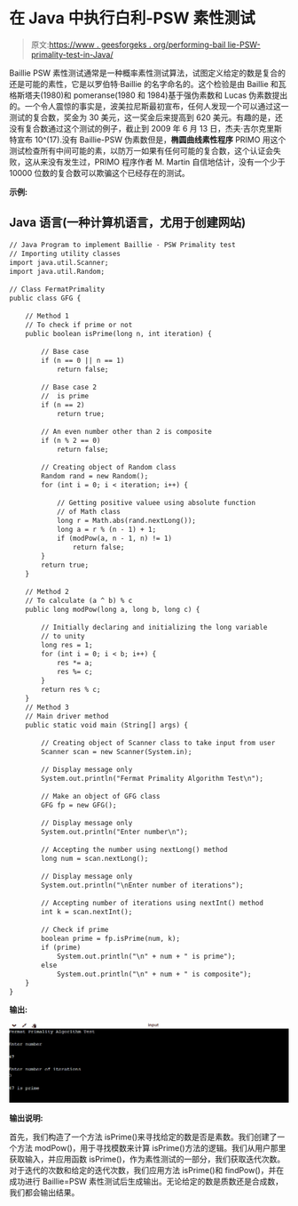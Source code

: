 # 在 Java 中执行白利-PSW 素性测试

> 原文:[https://www . geesforgeks . org/performing-bail lie-PSW-primality-test-in-Java/](https://www.geeksforgeeks.org/performing-baillie-psw-primality-test-in-java/)

Baillie PSW 素性测试通常是一种概率素性测试算法，试图定义给定的数是复合的还是可能的素性，它是以罗伯特·Baillie 的名字命名的。这个检验是由 Baillie 和瓦格斯塔夫(1980)和 pomeranse(1980 和 1984)基于强伪素数和 Lucas 伪素数提出的。一个令人震惊的事实是，波美拉尼斯最初宣布，任何人发现一个可以通过这一测试的复合数，奖金为 30 美元，这一奖金后来提高到 620 美元。有趣的是，还没有复合数通过这个测试的例子，截止到 2009 年 6 月 13 日，杰夫·吉尔克里斯特宣布 10^(17).没有 Baillie-PSW 伪素数但是，**椭圆曲线素性程序** PRIMO 用这个测试检查所有中间可能的素，以防万一如果有任何可能的复合数，这个认证会失败，这从来没有发生过，PRIMO 程序作者 M. Martin 自信地估计，没有一个少于 10000 位数的复合数可以欺骗这个已经存在的测试。

**示例:**

## Java 语言(一种计算机语言，尤用于创建网站)

```
// Java Program to implement Baillie - PSW Primality test
// Importing utility classes
import java.util.Scanner;
import java.util.Random;

// Class FermatPrimality
public class GFG {

    // Method 1
    // To check if prime or not
    public boolean isPrime(long n, int iteration) {

        // Base case
        if (n == 0 || n == 1)
            return false;

        // Base case 2
        //  is prime
        if (n == 2)
            return true;

        // An even number other than 2 is composite
        if (n % 2 == 0)
            return false;

        // Creating object of Random class
        Random rand = new Random();
        for (int i = 0; i < iteration; i++) {

            // Getting positive valuee using absolute function
            // of Math class
            long r = Math.abs(rand.nextLong());
            long a = r % (n - 1) + 1;
            if (modPow(a, n - 1, n) != 1)
                return false;
        }
        return true;
    }

    // Method 2
    // To calculate (a ^ b) % c
    public long modPow(long a, long b, long c) {

        // Initially declaring and initializing the long variable
        // to unity
        long res = 1;
        for (int i = 0; i < b; i++) {
            res *= a;
            res %= c;
        }
        return res % c;
    }
    // Method 3
    // Main driver method
    public static void main (String[] args) {

        // Creating object of Scanner class to take input from user
        Scanner scan = new Scanner(System.in);

        // Display message only
        System.out.println("Fermat Primality Algorithm Test\n");

        // Make an object of GFG class
        GFG fp = new GFG();

        // Display message only
        System.out.println("Enter number\n");

        // Accepting the number using nextLong() method
        long num = scan.nextLong();

        // Display message only
        System.out.println("\nEnter number of iterations");

        // Accepting number of iterations using nextInt() method
        int k = scan.nextInt();

        // Check if prime
        boolean prime = fp.isPrime(num, k);
        if (prime)
            System.out.println("\n" + num + " is prime");
        else
            System.out.println("\n" + num + " is composite");
    }
}
```

**输出:**

![](img/8e64a016a0a9813b40e12108b270f556.png)

**输出说明:**

首先，我们构造了一个方法 isPrime()来寻找给定的数是否是素数。我们创建了一个方法 modPow()，用于寻找模数来计算 isPrime()方法的逻辑。我们从用户那里获取输入，并应用函数 isPrime()，作为素性测试的一部分，我们获取迭代次数。对于迭代的次数和给定的迭代次数，我们应用方法 isPrime()和 findPow()，并在成功进行 Baillie=PSW 素性测试后生成输出。无论给定的数是质数还是合成数，我们都会输出结果。